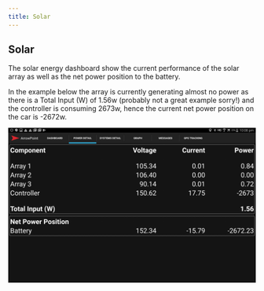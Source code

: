 ```yaml
---
title: Solar
---
```


## Solar
The solar energy dashboard show the current performance of the solar array as well as the net power position to the battery.

In the example below the array is currently generating almost no power as there is a Total Input (W) of 1.56w (probably not a great example sorry!) and the controller is consuming 2673w, hence the current net power position on the car is -2672w.

![Example of the Arrowpoint Solar Dashboard](images/android_solar.png)
